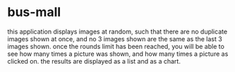 # bus-mall
this application displays images at random, such that there are no duplicate images shown at once, and no 3 images shown are the same as the last 3 images shown.
once the rounds limit has been reached, you will be able to see how many times a picture was shown, and how many times a picture as clicked on. the results are displayed as a list and as a chart.